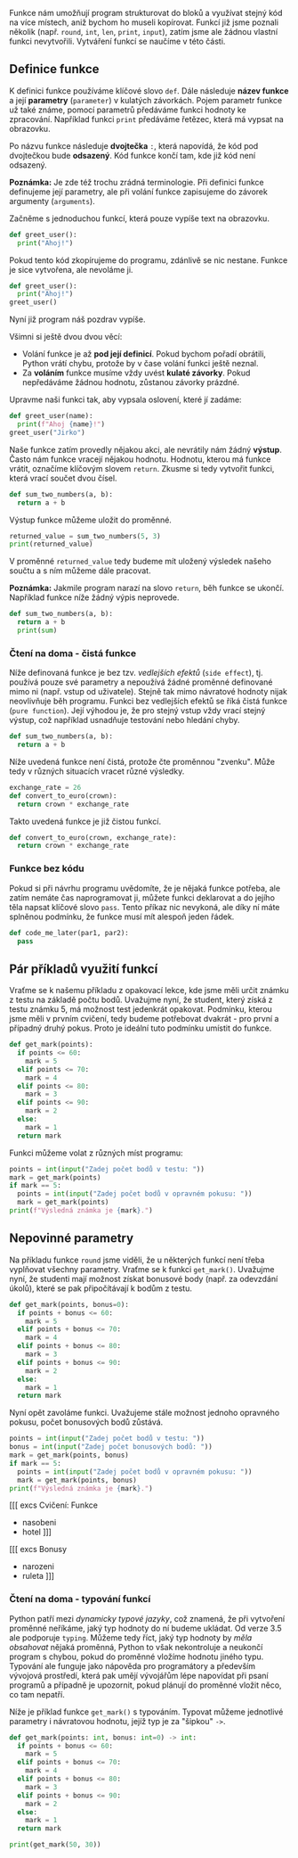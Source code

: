 Funkce nám umožňují program strukturovat do bloků a využívat stejný kód na více místech, aniž bychom ho museli kopírovat. Funkcí již jsme poznali několik (např. `round`, `int`, `len`, `print`, `input`), zatím jsme ale žádnou vlastní funkci nevytvořili. Vytváření funkcí se naučíme v této části.

## Definice funkce

K definici funkce používáme klíčové slovo `def`. Dále následuje **název funkce** a její **parametry** (`parameter`) v kulatých závorkách. Pojem parametr funkce už také známe, pomocí parametrů předáváme funkci hodnoty ke zpracování. Například funkci `print` předáváme řetězec, která má vypsat na obrazovku.

Po názvu funkce následuje **dvojtečka** `:`, která napovídá, že kód pod dvojtečkou bude **odsazený**. Kód funkce končí tam, kde již kód není odsazený.

**Poznámka:** Je zde též trochu zrádná terminologie. Při definici funkce definujeme její parametry, ale při volání funkce zapisujeme do závorek argumenty (`arguments`).

Začněme s jednoduchou funkcí, která pouze vypíše text na obrazovku.

```py
def greet_user():
  print("Ahoj!")
```

Pokud tento kód zkopírujeme do programu, zdánlivě se nic nestane. Funkce je sice vytvořena, ale nevoláme ji. 

```py
def greet_user():
  print("Ahoj!")
greet_user()
```

Nyní již program náš pozdrav vypíše.

Všimni si ještě dvou dvou věcí:

- Volání funkce je až **pod její definicí**. Pokud bychom pořadí obrátili, Python vrátí chybu, protože by v čase volání funkci ještě neznal.
- Za **voláním** funkce musíme vždy uvést **kulaté závorky**. Pokud nepředáváme žádnou hodnotu, zůstanou závorky prázdné.

Upravme naši funkci tak, aby vypsala oslovení, které jí zadáme:

```py
def greet_user(name):
  print(f"Ahoj {name}!")
greet_user("Jirko")
```

Naše funkce zatím provedly nějakou akci, ale nevrátily nám žádný **výstup**. Často nám funkce vracejí nějakou hodnotu. Hodnotu, kterou má funkce vrátit, označíme klíčovým slovem `return`. Zkusme si tedy vytvořit funkci, která vrací součet dvou čísel.

```py
def sum_two_numbers(a, b):
  return a + b
```

Výstup funkce můžeme uložit do proměnné.

```py
returned_value = sum_two_numbers(5, 3)
print(returned_value)
```

V proměnné `returned_value` tedy budeme mít uložený výsledek našeho součtu a s ním můžeme dále pracovat.

**Poznámka:** Jakmile program narazí na slovo `return`, běh funkce se ukončí. Například funkce níže žádný výpis neprovede.

```py
def sum_two_numbers(a, b):
  return a + b
  print(sum)
```

### Čtení na doma - čistá funkce

Níže definovaná funkce je bez tzv. *vedlejších efektů* (`side effect`), tj. používá pouze své parametry a nepoužívá žádné proměnné definované mimo ni (např. vstup od uživatele). Stejně tak mimo návratové hodnoty nijak neovlivňuje běh programu. Funkci bez vedlejších efektů se říká čistá funkce (`pure function`). Její výhodou je, že pro stejný vstup vždy vrací stejný výstup, což například usnadňuje testování nebo hledání chyby.

```py
def sum_two_numbers(a, b):
  return a + b
```

Níže uvedená funkce není čistá, protože čte proměnnou "zvenku". Může tedy v různých situacích vracet různé výsledky.

```py
exchange_rate = 26
def convert_to_euro(crown):
  return crown * exchange_rate
```

Takto uvedená funkce je již čistou funkcí.

```py
def convert_to_euro(crown, exchange_rate):
  return crown * exchange_rate
```

### Funkce bez kódu

Pokud si při návrhu programu uvědomíte, že je nějaká funkce potřeba, ale zatím nemáte čas naprogramovat ji, můžete funkci deklarovat a do jejího těla napsat klíčové slovo `pass`. Tento příkaz nic nevykoná, ale díky ní máte splněnou podmínku, že funkce musí mít alespoň jeden řádek.

```py
def code_me_later(par1, par2):
  pass
```
## Pár příkladů využití funkcí

Vraťme se k našemu příkladu z opakovací lekce, kde jsme měli určit známku z testu na základě počtu bodů. Uvažujme nyní, že student, který získá z testu známku 5, má možnost test jedenkrát opakovat. Podmínku, kterou jsme měli v prvním cvičení, tedy budeme potřebovat dvakrát - pro první a případný druhý pokus. Proto je ideální tuto podmínku umístit do funkce.

```py
def get_mark(points):
  if points <= 60:
    mark = 5
  elif points <= 70:
    mark = 4
  elif points <= 80:
    mark = 3
  elif points <= 90:
    mark = 2
  else:
    mark = 1
  return mark
```

Funkci můžeme volat z různých míst programu:

```py
points = int(input("Zadej počet bodů v testu: "))
mark = get_mark(points)
if mark == 5:
  points = int(input("Zadej počet bodů v opravném pokusu: "))
  mark = get_mark(points)
print(f"Výsledná známka je {mark}.")
```

## Nepovinné parametry

Na příkladu funkce `round` jsme viděli, že u některých funkcí není třeba vyplňovat všechny parametry. Vraťme se k funkci `get_mark()`. Uvažujme nyní, že studenti mají možnost získat bonusové body (např. za odevzdání úkolů), které se pak připočítávají k bodům z testu. 

```py
def get_mark(points, bonus=0):
  if points + bonus <= 60:
    mark = 5
  elif points + bonus <= 70:
    mark = 4
  elif points + bonus <= 80:
    mark = 3
  elif points + bonus <= 90:
    mark = 2
  else:
    mark = 1
  return mark

```

Nyní opět zavoláme funkci. Uvažujeme stále možnost jednoho opravného pokusu, počet bonusových bodů zůstává.

```py
points = int(input("Zadej počet bodů v testu: "))
bonus = int(input("Zadej počet bonusových bodů: "))
mark = get_mark(points, bonus)
if mark == 5:
  points = int(input("Zadej počet bodů v opravném pokusu: "))
  mark = get_mark(points, bonus)
print(f"Výsledná známka je {mark}.")
```


[[[ excs Cvičení: Funkce
- nasobeni
- hotel
]]]

[[[ excs Bonusy
- narozeni
- ruleta
]]]

### Čtení na doma - typování funkcí

Python patří mezi *dynamicky typové jazyky*, což znamená, že při vytvoření proměnné neříkáme, jaký typ hodnoty do ní budeme ukládat. Od verze 3.5 ale podporuje `typing`. Můžeme tedy říct, jaký typ hodnoty by *měla obsahovat* nějaká proměnná, Python to však nekontroluje a neukončí program s chybou, pokud do proměnné vložíme hodnotu jiného typu. Typování ale funguje jako nápověda pro programátory a především vývojová prostředí, která pak umějí vývojářům lépe napovídat při psaní programů a případně je upozornit, pokud plánují do proměnné vložit něco, co tam nepatří.

Níže je příklad funkce `get_mark()` s typováním. Typovat můžeme jednotlivé parametry i návratovou hodnotu, jejíž typ je za "šipkou" `->`.

```py
def get_mark(points: int, bonus: int=0) -> int:
  if points + bonus <= 60:
    mark = 5
  elif points + bonus <= 70:
    mark = 4
  elif points + bonus <= 80:
    mark = 3
  elif points + bonus <= 90:
    mark = 2
  else:
    mark = 1
  return mark

print(get_mark(50, 30))
```
